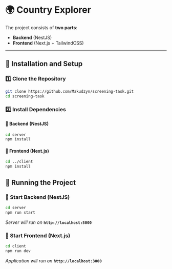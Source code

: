 # 🌍 Country Explorer

The project consists of **two parts**:
- **Backend** (NestJS)
- **Frontend** (Next.js + TailwindCSS) 

---

## 🚀 Installation and Setup

### 1️⃣ Clone the Repository
```sh
git clone https://github.com/Makudzyn/screening-task.git
cd screening-task
```

### 2️⃣ Install Dependencies

#### 🔹 Backend (NestJS)
```sh
cd server
npm install
```

#### 🔹 Frontend (Next.js)
```sh
cd ../client
npm install
```

## 📌 Running the Project

### 🔹 Start Backend (NestJS)
```sh
cd server
npm run start
```
_Server will run on_ **`http://localhost:5000`**

### 🔹 Start Frontend (Next.js)
```sh
cd client
npm run dev
```
_Application will run on_ **`http://localhost:3000`**

